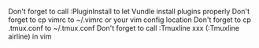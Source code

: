 Don't forget to call :PluginInstall to let Vundle install plugins properly
Don't forget to cp vimrc to ~/.vimrc or your vim config location
Don't forget to cp .tmux.conf to ~/.tmux.conf
Don't forget to call :Tmuxline xxx (:Tmuxline airline) in vim
